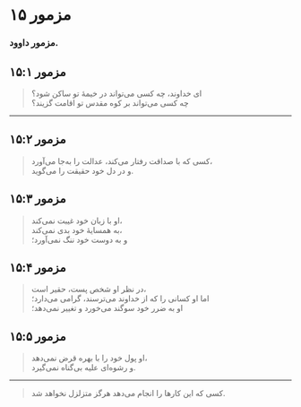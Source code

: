 # مزمور ۱۵

### مزمور داوود.

## مزمور ۱۵:۱

> ای خداوند، چه کسی می‌تواند در خیمهٔ تو ساکن شود؟  
> چه کسی می‌تواند بر کوه مقدس تو اقامت گزیند؟

---

## مزمور ۱۵:۲

> کسی که با صداقت رفتار می‌کند، عدالت را به‌جا می‌آورد،  
> و در دل خود حقیقت را می‌گوید.

## مزمور ۱۵:۳

> او با زبان خود غیبت نمی‌کند،  
> به همسایهٔ خود بدی نمی‌کند،  
> و به دوست خود ننگ نمی‌آورد؛

## مزمور ۱۵:۴

> در نظر او شخص پست، حقیر است،  
> اما او کسانی را که از خداوند می‌ترسند، گرامی می‌دارد؛  
> او به ضرر خود سوگند می‌خورد و تغییر نمی‌دهد؛

## مزمور ۱۵:۵

> او پول خود را با بهره قرض نمی‌دهد،  
> و رشوه‌ای علیه بی‌گناه نمی‌گیرد.

---

> کسی که این کارها را انجام می‌دهد هرگز متزلزل نخواهد شد.
